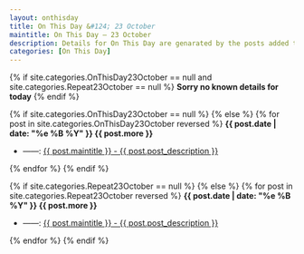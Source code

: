```yaml
---
layout: onthisday
title: On This Day &#124; 23 October
maintitle: On This Day — 23 October
description: Details for On This Day are genarated by the posts added to the website so the content is subject to changes/updates over time.
categories: [On This Day]
---
```


{% if site.categories.OnThisDay23October == null and site.categories.Repeat23October == null %}
<strong>Sorry no known details for today</strong>
{% endif %}

{% if site.categories.OnThisDay23October == null %}
{% else %}
{% for post in site.categories.OnThisDay23October reversed %}
<strong>{{ post.date | date: "%e %B %Y" }} {{ post.more }}</strong>
<ul>
<li> ——: <a href="{{ post.url }}">{{ post.maintitle }} - {{ post.post_description }}</a></li>
</ul>
{% endfor %}
{% endif %}

{% if site.categories.Repeat23October == null %}
{% else %}
{% for post in site.categories.Repeat23October reversed %}
<strong>{{ post.date | date: "%e %B %Y" }} {{ post.more }}</strong>
<ul>
<li> ——: <a href="{{ post.url }}">{{ post.maintitle }} - {{ post.post_description }}</a></li>
</ul>
{% endfor %}
{% endif %}

